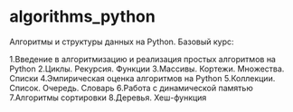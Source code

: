 # algorithms_python

Алгоритмы и структуры данных на Python. Базовый курс:

1.Введение в алгоритмизацию и реализация простых алгоритмов на Python
2.Циклы. Рекурсия. Функции
3.Массивы. Кортежи. Множества. Списки
4.Эмпирическая оценка алгоритмов на Python
5.Коллекции. Список. Очередь. Словарь
6.Работа с динамической памятью
7.Алгоритмы сортировки
8.Деревья. Хеш-функция
